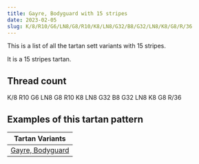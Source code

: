 ```yaml
---
title: Gayre, Bodyguard with 15 stripes
date: 2023-02-05
slug: K/8/R10/G6/LN8/G8/R10/K8/LN8/G32/B8/G32/LN8/K8/G8/R/36
---
```

This is a list of all the tartan sett variants with 15 stripes.

It is a 15 stripes tartan.


## Thread count
K/8 R10 G6 LN8 G8 R10 K8 LN8 G32 B8 G32 LN8 K8 G8 R/36

## Examples of this tartan pattern

| Tartan Variants |
|---------------|
| [Gayre, Bodyguard](/variants/k/8/r10/g6/ln8/g8/r10/k8/ln8/g32/b8/g32/ln8/k8/g8/r/36-b304080-g008000-k000000-lne0e0e0-rc00000)||
